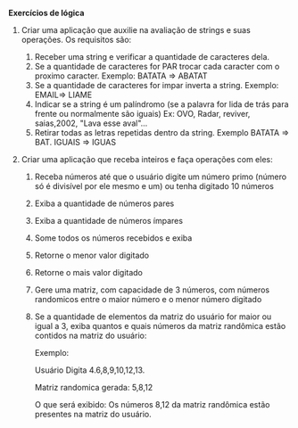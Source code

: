 **Exercícios de lógica**

1. Criar uma aplicação que auxilie na avaliação de strings e suas operações.  Os requisitos são:
   1. Receber uma string e verificar a quantidade de caracteres dela.
   2. Se a quantidade de caracteres for PAR trocar cada caracter com o proximo caracter. Exemplo: BATATA => ABATAT
   3. Se a quantidade de caracteres for impar inverta a string. Exemplo: EMAIL=> LIAME
   4. Indicar se a string é um palíndromo (se a palavra for lida de trás para frente ou normalmente são iguais) Ex: OVO, Radar, reviver, saias,2002, "Lava esse aval"...
   5. Retirar todas as letras repetidas dentro da string. Exemplo BATATA => BAT. IGUAIS => IGUAS



1. Criar uma aplicação que receba inteiros e faça operações com eles:

   1. Receba números até que o usuário digite um número primo (número só é divisível por ele mesmo e um) ou tenha digitado 10 números

   2. Exiba a quantidade de números pares

   3. Exiba a quantidade de números ímpares

   4. Some todos os números recebidos e exiba

   5. Retorne o menor valor digitado

   6. Retorne o mais valor digitado

   7. Gere uma matriz, com capacidade de 3 números, com números randomicos entre o maior número e o menor número digitado

   8. Se a quantidade de elementos da matriz do usuário for maior ou igual a 3, exiba quantos e quais números da matriz randômica estão contidos na matriz do usuário: 

      Exemplo: 

      Usuário Digita 4.6,8,9,10,12,13.

      Matriz randomica gerada: 5,8,12

      O que será exibido: Os números 8,12 da matriz randômica estão presentes na matriz do usuário.

      


